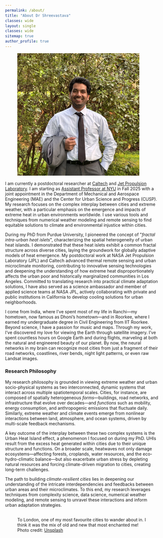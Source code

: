 ```yaml
---
permalink: /about/
title: "About Dr Shreevastava"
classes: wide
layout: single
classes: wide
sitemap: true
author_profile: true
---
```



<figure style="width: 400px" class="align-right">
  <img src="/assets/images/Display pic.JPG" alt="">
</figure>


I am currently a postdoctoral researcher at [Caltech](https://rsfralab.github.io/people/staff/anamika.html) and [Jet Propulsion Laboratory](https://science.jpl.nasa.gov/people/anamika-shreevastava/). I am starting as [Assistant Professor at NYU](https://engineering.nyu.edu/faculty/anamika-shreevastava) in Fall 2025 with a joint appointment in the Department of Mechanical and Aerospace Engineering (MAE) and the Center for Urban Science and Progress (CUSP). My research focuses on the complex interplay between cities and extreme weather, with a particular emphasis on the emergence and impacts of extreme heat in urban environments worldwide. I use various tools and techniques from numerical weather modeling and remote sensing to find equitable solutions to climate and environmental injustice within cities.

During my PhD from Purdue University, I pioneered the concept of "*fractal intra-urban heat islets*", characterizing the spatial heterogeneity of urban heat islands. I demonstrated that these heat islets exhibit a common fractal structure across diverse cities, laying the groundwork for globally adaptive models of heat emergence. My postdoctoral work at NASA Jet Propulsion Laboratory (JPL) and Caltech advanced thermal remote sensing and urban microclimate monitoring, contributing to innovative sensing technologies and deepening the understanding of how extreme heat disproportionately affects the urban poor and historically marginalized communities in Los Angeles. Committed to translating research into practical climate adaptation solutions, I have also served as a science ambassador and member of applied science teams at NASA JPL, actively collaborating with private and public institutions in California to develop cooling solutions for urban neighborhoods.

I come from India, where I've spent most of my life in Ranchi—my hometown, now famous as Dhoni’s hometown—and in Roorkee, where I earned my undergraduate degree in Civil Engineering from IIT Roorkee. Beyond science, I have a passion for music and maps. Through my work, I’ve discovered my love for viewing the Earth through satellite imagery. I’ve spent countless hours on Google Earth and during flights, marveling at both the natural and engineered beauty of our planet. By now, the neural networks in my brain can recognize most cities from just a fragment of their road networks, coastlines, river bends, night light patterns, or even raw Landsat images.

### Research Philosophy

My research philosophy is grounded in viewing extreme weather and urban socio-physical systems as two interconnected, dynamic systems that interact across multiple spatiotemporal scales. Cities, for instance, are composed of spatially heterogeneous *forms*—buildings, road networks, and infrastructure that evolve over decades—and *functions* such as mobility, energy consumption, and anthropogenic emissions that fluctuate daily. Similarly, extreme weather and climate events emerge from nonlinear interactions between land, atmosphere, and ocean systems, driven by multi-scale feedback mechanisms.

A key outcome of the interplay between these two complex systems is the Urban Heat Island effect, a phenomenon I focused on during my PhD. UHIs result from the excess heat generated within cities due to their unique structure and functions. On a broader scale, heatwaves not only damage ecosystems—affecting forests, croplands, water resources, and the eco-hydro-climatic balance—but also exacerbate urban stress by depleting natural resources and forcing climate-driven migration to cities, creating long-term challenges.

The path to building *climate-resilient cities* lies in deepening our understanding of the intricate interdependencies and feedbacks between urban areas and their microclimates. To this end, my research leverages techniques from complexity science, data science, numerical weather modeling, and remote sensing to unravel these interactions and inform urban adaptation strategies.


<figure class="align-center">
  <img src="/assets/city-pics/London.jpg" alt="">
  <figcaption>To London, one of my most favourite cities to wander about in. I think it was the mix of old and new that most enchanted me! Photo credit: <a href="https://unsplash.com">Unsplash</a></figcaption>
</figure>


<!--

Hello!! I am Anamika. I am a NASA Postdoctoral Fellow working at the Jet Propulsion Laboratory. I am currently living in Pasadena, California. Here's my [work profile](https://science.jpl.nasa.gov/people/anamika-shreevastava/).

I did my Ph.D at [Purdue University](https://www.purdue.edu) in an interdisciplinary program called [Ecological Sciences and Engineering](https://www.purdue.edu/gradschool/ese/). My doctoral thesis focussed on **Characterizing the intra-urban complexity of the Urban Heat Island**. My Ph.D. has been a truly trans-disciplinary and nomadic experience, thanks to the amazing [NASA Earth and Space Science Fellowship](https://science.nasa.gov/researchers/sara/grant-stats/nasa-earth-and-space-science-fellowship-nessf-selections), the benevolence of my Ph.D. advisor - [Prof. Suresh Rao](https://engineering.purdue.edu/CE/People/view_person?resource_id=2131), and of course, the revolution of Cloud Computing! I have had the privilege to travel extensively for collaborations, workshops, and conferences. I believe that this freedom and global exposure has molded my research philosophy greatly.

Prior to my Ph.D., I did my Masters degree in [Architectural Engineering](https://engineering.purdue.edu/CE/Academics/Groups/Architectural) at Purdue. I worked specifically on building energy consumption patterns for different Urban Land Use Land Cover types characterized by [Local Climate Zones](http://www.wudapt.org/). For detailed discussions on my research and its outcomes, visit the Research and Publications section, and explore the Projects section for some interesting projects.

I come from India, where I have mostly lived in Ranchi - my hometown (now known as [Dhoni](https://en.wikipedia.org/wiki/MS_Dhoni)'s hometown), and in Roorkee - during my undergraduate degree in Civil Engineering at [IIT Roorkee](https://www.iitr.ac.in/). However, thanks to my parents' avid interest in traveling, I have been all around this incredibly diverse country. I highly recommend it to fellow travelers who love colors, noise, crowds, food, and affordability!

Apart from science, I am into [music](/music/) and maps! I have discovered through my day-to-day Ph.D. work that I love to look at the Earth using satellite imagery. I have spent countless hours on Google Earth and in flights admiring the natural and the engineered beauty (cities) of our planet. To the point where the Neural Networks in my brain now recognize most cities by a fragment of its road network, coastline, bend of its river, night lights distribution, or maybe just a raw Landsat image. These days, I can be found staring at the [Live Aerial screen savers](https://support.apple.com/en-us/HT208992) hosted by Apple TV.


<figure class="align-center">
  <img src="/assets/city-pics/London.jpg" alt="">
  <figcaption>To London, one of the most architecturally stunning cities I have ever walked in. I think it was the mix of old and new that most enchanted me! Photo credit: <a href="https://unsplash.com">Unsplash</a></figcaption>
</figure>

-->